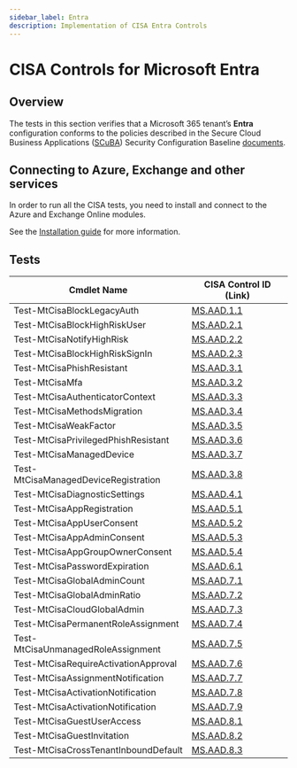 ```yaml
---
sidebar_label: Entra
description: Implementation of CISA Entra Controls
---
```


# CISA Controls for Microsoft Entra

## Overview

The tests in this section verifies that a Microsoft 365 tenant’s **Entra** configuration conforms to the policies described in the Secure Cloud Business Applications ([SCuBA](https://cisa.gov/scuba)) Security Configuration Baseline [documents](https://github.com/cisagov/ScubaGear/blob/main/baselines/README.md).

## Connecting to Azure, Exchange and other services

In order to run all the CISA tests, you need to install and connect to the Azure and Exchange Online modules.

See the [Installation guide](/docs/installation#optional-modules-and-permissions) for more information.

## Tests

| Cmdlet Name | CISA Control ID (Link) |
|- | - |
| Test-MtCisaBlockLegacyAuth           | [MS.AAD.1.1](https://github.com/cisagov/ScubaGear/blob/main/PowerShell/ScubaGear/baselines/aad.md#1-legacy-authentication) |
| Test-MtCisaBlockHighRiskUser         | [MS.AAD.2.1](https://github.com/cisagov/ScubaGear/blob/main/PowerShell/ScubaGear/baselines/aad.md#msaad21v1) |
| Test-MtCisaNotifyHighRisk            | [MS.AAD.2.2](https://github.com/cisagov/ScubaGear/blob/main/PowerShell/ScubaGear/baselines/aad.md#msaad22v1) |
| Test-MtCisaBlockHighRiskSignIn       | [MS.AAD.2.3](https://github.com/cisagov/ScubaGear/blob/main/PowerShell/ScubaGear/baselines/aad.md#msaad23v1) |
| Test-MtCisaPhishResistant            | [MS.AAD.3.1](https://github.com/cisagov/ScubaGear/blob/main/PowerShell/ScubaGear/baselines/aad.md#msaad31v1) |
| Test-MtCisaMfa                       | [MS.AAD.3.2](https://github.com/cisagov/ScubaGear/blob/main/PowerShell/ScubaGear/baselines/aad.md#msaad32v1) |
| Test-MtCisaAuthenticatorContext      | [MS.AAD.3.3](https://github.com/cisagov/ScubaGear/blob/main/PowerShell/ScubaGear/baselines/aad.md#msaad33v1) |
| Test-MtCisaMethodsMigration          | [MS.AAD.3.4](https://github.com/cisagov/ScubaGear/blob/main/PowerShell/ScubaGear/baselines/aad.md#msaad34v1) |
| Test-MtCisaWeakFactor                | [MS.AAD.3.5](https://github.com/cisagov/ScubaGear/blob/main/PowerShell/ScubaGear/baselines/aad.md#msaad35v1) |
| Test-MtCisaPrivilegedPhishResistant  | [MS.AAD.3.6](https://github.com/cisagov/ScubaGear/blob/main/PowerShell/ScubaGear/baselines/aad.md#msaad36v1) |
| Test-MtCisaManagedDevice             | [MS.AAD.3.7](https://github.com/cisagov/ScubaGear/blob/main/PowerShell/ScubaGear/baselines/aad.md#msaad37v1) |
| Test-MtCisaManagedDeviceRegistration | [MS.AAD.3.8](https://github.com/cisagov/ScubaGear/blob/main/PowerShell/ScubaGear/baselines/aad.md#msaad38v1) |
| Test-MtCisaDiagnosticSettings        | [MS.AAD.4.1](https://github.com/cisagov/ScubaGear/blob/main/PowerShell/ScubaGear/baselines/aad.md#msaad41v1) |
| Test-MtCisaAppRegistration           | [MS.AAD.5.1](https://github.com/cisagov/ScubaGear/blob/main/PowerShell/ScubaGear/baselines/aad.md#msaad51v1) |
| Test-MtCisaAppUserConsent            | [MS.AAD.5.2](https://github.com/cisagov/ScubaGear/blob/main/PowerShell/ScubaGear/baselines/aad.md#msaad52v1) |
| Test-MtCisaAppAdminConsent           | [MS.AAD.5.3](https://github.com/cisagov/ScubaGear/blob/main/PowerShell/ScubaGear/baselines/aad.md#msaad53v1) |
| Test-MtCisaAppGroupOwnerConsent      | [MS.AAD.5.4](https://github.com/cisagov/ScubaGear/blob/main/PowerShell/ScubaGear/baselines/aad.md#msaad54v1) |
| Test-MtCisaPasswordExpiration        | [MS.AAD.6.1](https://github.com/cisagov/ScubaGear/blob/main/PowerShell/ScubaGear/baselines/aad.md#msaad61v1) |
| Test-MtCisaGlobalAdminCount          | [MS.AAD.7.1](https://github.com/cisagov/ScubaGear/blob/main/PowerShell/ScubaGear/baselines/aad.md#msaad71v1) |
| Test-MtCisaGlobalAdminRatio          | [MS.AAD.7.2](https://github.com/cisagov/ScubaGear/blob/main/PowerShell/ScubaGear/baselines/aad.md#msaad72v1) |
| Test-MtCisaCloudGlobalAdmin          | [MS.AAD.7.3](https://github.com/cisagov/ScubaGear/blob/main/PowerShell/ScubaGear/baselines/aad.md#msaad73v1) |
| Test-MtCisaPermanentRoleAssignment   | [MS.AAD.7.4](https://github.com/cisagov/ScubaGear/blob/main/PowerShell/ScubaGear/baselines/aad.md#msaad74v1) |
| Test-MtCisaUnmanagedRoleAssignment   | [MS.AAD.7.5](https://github.com/cisagov/ScubaGear/blob/main/PowerShell/ScubaGear/baselines/aad.md#msaad75v1) |
| Test-MtCisaRequireActivationApproval | [MS.AAD.7.6](https://github.com/cisagov/ScubaGear/blob/main/PowerShell/ScubaGear/baselines/aad.md#msaad76v1) |
| Test-MtCisaAssignmentNotification    | [MS.AAD.7.7](https://github.com/cisagov/ScubaGear/blob/main/PowerShell/ScubaGear/baselines/aad.md#msaad77v1) |
| Test-MtCisaActivationNotification    | [MS.AAD.7.8](https://github.com/cisagov/ScubaGear/blob/main/PowerShell/ScubaGear/baselines/aad.md#msaad78v1) |
| Test-MtCisaActivationNotification    | [MS.AAD.7.9](https://github.com/cisagov/ScubaGear/blob/main/PowerShell/ScubaGear/baselines/aad.md#msaad79v1) |
| Test-MtCisaGuestUserAccess           | [MS.AAD.8.1](https://github.com/cisagov/ScubaGear/blob/main/PowerShell/ScubaGear/baselines/aad.md#msaad81v1) |
| Test-MtCisaGuestInvitation           | [MS.AAD.8.2](https://github.com/cisagov/ScubaGear/blob/main/PowerShell/ScubaGear/baselines/aad.md#msaad82v1) |
| Test-MtCisaCrossTenantInboundDefault | [MS.AAD.8.3](https://github.com/cisagov/ScubaGear/blob/main/PowerShell/ScubaGear/baselines/aad.md#msaad83v1) |
